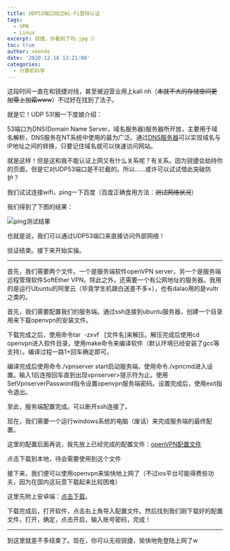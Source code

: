 ```yaml
---
title: UDP53端口绕过Wi-Fi登陆认证
tags:
  - VPN
  - Linux
excerpt: 锐捷，你看到了吗.jpg（）
toc: true
author: xeonds
date: '2020.12.18 13:21:00'
categories:
  - 计算机科学
---
```

这段时间一直在和锐捷对线，甚至被迫营业用上kali nh（~~本就不大的存储空间更加雪上加霜www~~）不过好在找到了法子。

就是它！UDP 53!搬一下度娘介绍：

53端口为DNS(Domain Name Server，域名服务器)服务器所开放，主要用于域名解析，DNS服务在NT系统中使用的最为广泛。通过<a href="https://baike.baidu.com/item/DNS%E6%9C%8D%E5%8A%A1%E5%99%A8" target="_blank" rel="noopener noreferrer">DNS服务器</a>可以实现域名与IP地址之间的转换，只要记住域名就可以快速访问网站。

就是这样！但是这和我不能认证上网又有什么关系呢？有关系。因为锐捷会劫持你的页面，但是它对UDP53端口是不拦截的。所以……或许可以试试借此突破防护？

我们试试连接wifi，ping一下百度（百度正确食用方法：~~测试网络状况~~）

我们得到了下图的结果：

![ping测试结果](http://mxts.jiujiuer.xyz/files/picture/Screenshot_20201103-124939693.jpg)

也就是说，我们可以通过UDP53端口来直接访问外部网络！

验证结束。接下来开始实操。  

---
首先，我们需要两个文件。一个是服务端软件openVPN server，另一个是服务端远程管理软件SoftEther VPN。除此之外，还需要一个有公网地址的服务器。我用的是运行Ubuntu的阿里云（毕竟学生机跟白送差不多×），也有dalao用的是vultr之类的。

首先，我们需要配置我们的服务端。通过ssh连接到ubuntu服务器，创建一个目录用来下载openvpn的安装文件。

下载完成之后，使用命令tar  -zxvf   [文件名]来解压。解压完成后使用cd openvpn进入软件目录，使用make命令来编译软件（默认环境已经安装了gcc等支持）。编译过程一路1+回车确定即可。

编译完成后使用命令./vpnserver start启动服务端，使用命令./vpncmd进入设置。输入1后连按回车直到出现vpnserver>提示符为止。使用SetVpnserverPassword指令设置openvpn服务端密码。设置完成后，使用exit指令退出。

至此，服务端配置完成。可以断开ssh连接了。
  
现在，我们需要一个运行windows系统的电脑（废话）来完成服务端的最终配置。

这里的配置后面再说，我先放上已经完成的配置文件：[openVPN配置文件](http://mxts.jiujiuer.xyz/files/openvpn-conf-20201121.zip)

点击下载到本地，待会需要使用到这个文件

接下来，我们便可以使用openvpn来愉快地上网了（不过ios平台可能得费些功夫，因为在国内这玩意下载起来比较困难）

这里先附上安卓端：[点击下载](https://dreamweb.lanzoui.com/ijkMvj3ts8h)。

下载完成后，打开软件，点击右上角导入配置文件。然后找到我们刚下载好的配置文件，打开，确定，点击开启，输入账号密码，完成！

---

到这里就差不多结束了。现在，你可以无视锐捷，愉快地免登陆上网了w
